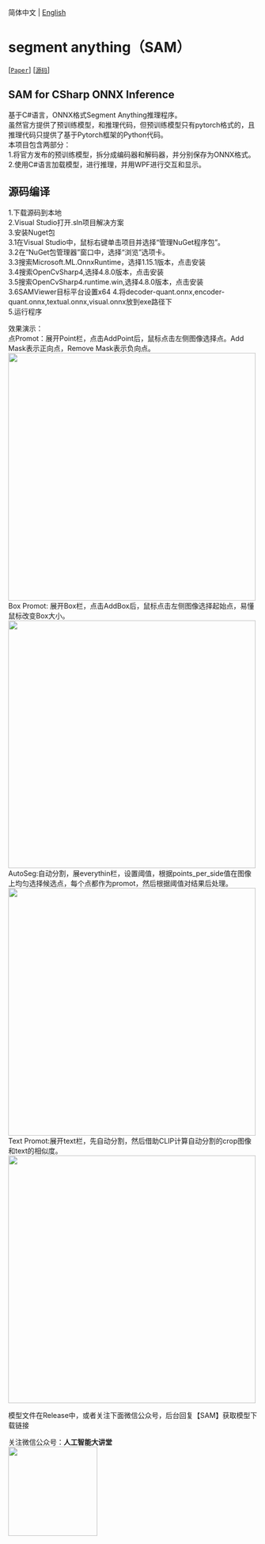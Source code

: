 简体中文 | [English](README_EN.md)

# segment anything（SAM）
[[`Paper`](https://ai.facebook.com/research/publications/segment-anything/)] [[`源码`](https://github.com/facebookresearch/segment-anything/)]  


 ## SAM for CSharp ONNX Inference</h2>  
基于C#语言，ONNX格式Segment Anything推理程序。  
虽然官方提供了预训练模型，和推理代码，但预训练模型只有pytorch格式的，且推理代码只提供了基于Pytorch框架的Python代码。  
本项目包含两部分：  
1.将官方发布的预训练模型，拆分成编码器和解码器，并分别保存为ONNX格式。  
2.使用C#语言加载模型，进行推理，并用WPF进行交互和显示。  

 ## 源码编译</h2>  
 1.下载源码到本地  
 2.Visual Studio打开.sln项目解决方案  
 3.安装Nuget包  
  3.1在Visual Studio中，鼠标右键单击项目并选择“管理NuGet程序包”。  
  3.2在“NuGet包管理器”窗口中，选择“浏览”选项卡。  
  3.3搜索Microsoft.ML.OnnxRuntime，选择1.15.1版本，点击安装  
  3.4搜索OpenCvSharp4,选择4.8.0版本，点击安装  
  3.5搜索OpenCvSharp4.runtime.win,选择4.8.0版本，点击安装  
  3.6SAMViewer目标平台设置x64
 4.将decoder-quant.onnx,encoder-quant.onnx,textual.onnx,visual.onnx放到exe路径下  
 5.运行程序

 效果演示：   
 点Promot：展开Point栏，点击AddPoint后，鼠标点击左侧图像选择点。Add Mask表示正向点，Remove Mask表示负向点。  
<img width="500" src="https://user-images.githubusercontent.com/18625471/259664489-59f7a9ee-6652-4191-ab07-513b51962f90.png">   
Box Promot: 展开Box栏，点击AddBox后，鼠标点击左侧图像选择起始点，易懂鼠标改变Box大小。  
<img width="500" src="https://user-images.githubusercontent.com/18625471/259664712-963e2da5-5d82-4b7f-9d44-99ef7ec516f7.png">  
AutoSeg:自动分割，展everythin栏，设置阈值，根据points_per_side值在图像上均匀选择候选点，每个点都作为promot，然后根据阈值对结果后处理。  
<img width="500" src="https://user-images.githubusercontent.com/18625471/259666809-f0da6bba-6f77-4715-a034-a848351d53d8.png">  
Text Promot:展开text栏，先自动分割，然后借助CLIP计算自动分割的crop图像和text的相似度。  
<img width="500" src="https://user-images.githubusercontent.com/18625471/259664515-502d4694-9b3c-4492-8a51-977ba6b372af.png">  

模型文件在Release中，或者关注下面微信公众号，后台回复【SAM】获取模型下载链接  

关注微信公众号：**人工智能大讲堂**    
<img width="180" src="https://user-images.githubusercontent.com/18625471/228743333-77abe467-2385-476d-86a2-e232c6482291.jpg">  



